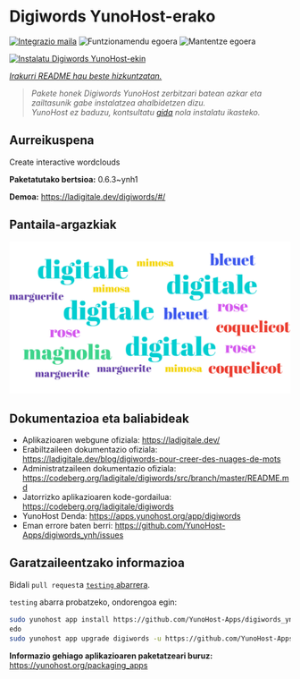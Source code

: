 <!--
Ohart ongi: README hau automatikoki sortu da <https://github.com/YunoHost/apps/tree/master/tools/readme_generator>ri esker
EZ editatu eskuz.
-->

# Digiwords YunoHost-erako

[![Integrazio maila](https://apps.yunohost.org/badge/integration/digiwords)](https://ci-apps.yunohost.org/ci/apps/digiwords/)
![Funtzionamendu egoera](https://apps.yunohost.org/badge/state/digiwords)
![Mantentze egoera](https://apps.yunohost.org/badge/maintained/digiwords)

[![Instalatu Digiwords YunoHost-ekin](https://install-app.yunohost.org/install-with-yunohost.svg)](https://install-app.yunohost.org/?app=digiwords)

*[Irakurri README hau beste hizkuntzatan.](./ALL_README.md)*

> *Pakete honek Digiwords YunoHost zerbitzari batean azkar eta zailtasunik gabe instalatzea ahalbidetzen dizu.*  
> *YunoHost ez baduzu, kontsultatu [gida](https://yunohost.org/install) nola instalatu ikasteko.*

## Aurreikuspena

Create interactive wordclouds


**Paketatutako bertsioa:** 0.6.3~ynh1

**Demoa:** <https://ladigitale.dev/digiwords/#/>

## Pantaila-argazkiak

![Digiwords(r)en pantaila-argazkia](./doc/screenshots/screenshot.jpg)

## Dokumentazioa eta baliabideak

- Aplikazioaren webgune ofiziala: <https://ladigitale.dev/>
- Erabiltzaileen dokumentazio ofiziala: <https://ladigitale.dev/blog/digiwords-pour-creer-des-nuages-de-mots>
- Administratzaileen dokumentazio ofiziala: <https://codeberg.org/ladigitale/digiwords/src/branch/master/README.md>
- Jatorrizko aplikazioaren kode-gordailua: <https://codeberg.org/ladigitale/digiwords>
- YunoHost Denda: <https://apps.yunohost.org/app/digiwords>
- Eman errore baten berri: <https://github.com/YunoHost-Apps/digiwords_ynh/issues>

## Garatzaileentzako informazioa

Bidali `pull request`a [`testing` abarrera](https://github.com/YunoHost-Apps/digiwords_ynh/tree/testing).

`testing` abarra probatzeko, ondorengoa egin:

```bash
sudo yunohost app install https://github.com/YunoHost-Apps/digiwords_ynh/tree/testing --debug
edo
sudo yunohost app upgrade digiwords -u https://github.com/YunoHost-Apps/digiwords_ynh/tree/testing --debug
```

**Informazio gehiago aplikazioaren paketatzeari buruz:** <https://yunohost.org/packaging_apps>
